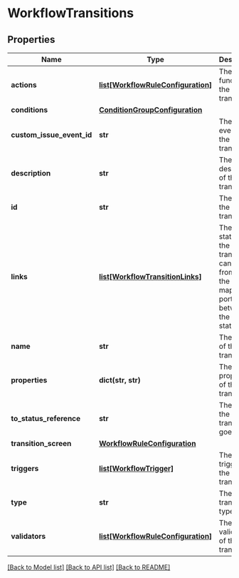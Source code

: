 # WorkflowTransitions

## Properties
Name | Type | Description | Notes
------------ | ------------- | ------------- | -------------
**actions** | [**list[WorkflowRuleConfiguration]**](WorkflowRuleConfiguration.md) | The post-functions of the transition. | [optional] 
**conditions** | [**ConditionGroupConfiguration**](ConditionGroupConfiguration.md) |  | [optional] 
**custom_issue_event_id** | **str** | The custom event ID of the transition. | [optional] 
**description** | **str** | The description of the transition. | [optional] 
**id** | **str** | The ID of the transition. | [optional] 
**links** | [**list[WorkflowTransitionLinks]**](WorkflowTransitionLinks.md) | The statuses the transition can start from, and the mapping of ports between the statuses. | [optional] 
**name** | **str** | The name of the transition. | [optional] 
**properties** | **dict(str, str)** | The properties of the transition. | [optional] 
**to_status_reference** | **str** | The status the transition goes to. | [optional] 
**transition_screen** | [**WorkflowRuleConfiguration**](WorkflowRuleConfiguration.md) |  | [optional] 
**triggers** | [**list[WorkflowTrigger]**](WorkflowTrigger.md) | The triggers of the transition. | [optional] 
**type** | **str** | The transition type. | [optional] 
**validators** | [**list[WorkflowRuleConfiguration]**](WorkflowRuleConfiguration.md) | The validators of the transition. | [optional] 

[[Back to Model list]](../README.md#documentation-for-models) [[Back to API list]](../README.md#documentation-for-api-endpoints) [[Back to README]](../README.md)

